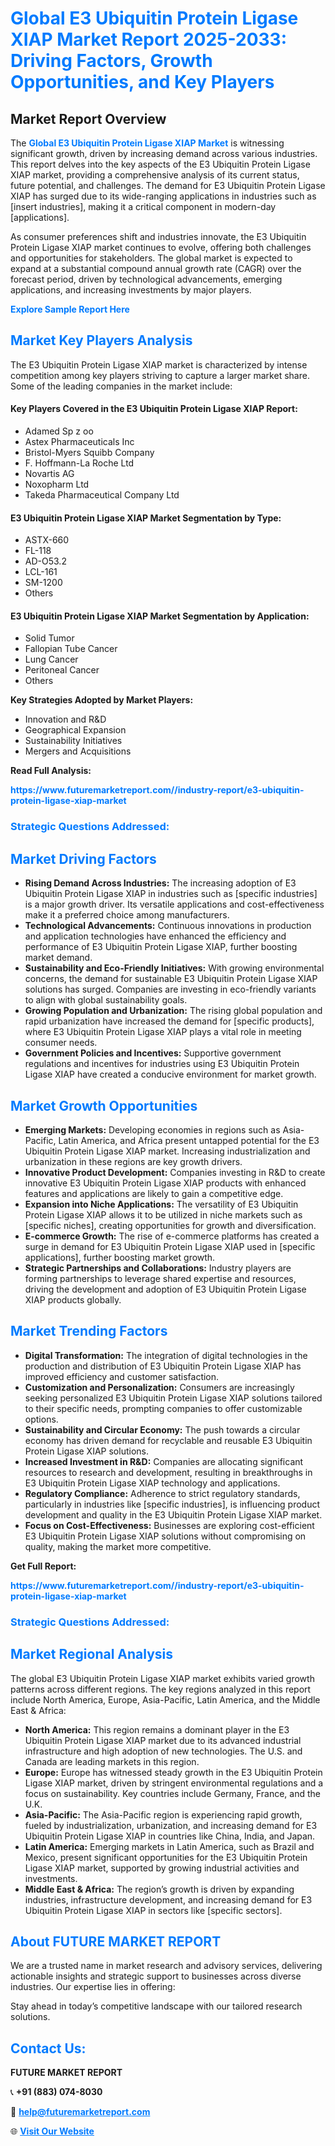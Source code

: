 <h1 style="color: #007BFF;">Global E3 Ubiquitin Protein Ligase XIAP Market Report 2025-2033: Driving Factors, Growth Opportunities, and Key Players</h1>

<section id="overview">
<h2>Market Report Overview</h2>
<p>The <a href="https://www.futuremarketreport.com//industry-report/e3-ubiquitin-protein-ligase-xiap-market" style="color: #007BFF; text-decoration: none;"><strong>Global E3 Ubiquitin Protein Ligase XIAP Market</strong></a> is witnessing significant growth, driven by increasing demand across various industries. This report delves into the key aspects of the E3 Ubiquitin Protein Ligase XIAP market, providing a comprehensive analysis of its current status, future potential, and challenges. The demand for E3 Ubiquitin Protein Ligase XIAP has surged due to its wide-ranging applications in industries such as [insert industries], making it a critical component in modern-day [applications].</p>
<p>As consumer preferences shift and industries innovate, the E3 Ubiquitin Protein Ligase XIAP market continues to evolve, offering both challenges and opportunities for stakeholders. The global market is expected to expand at a substantial compound annual growth rate (CAGR) over the forecast period, driven by technological advancements, emerging applications, and increasing investments by major players.</p>
</section>

<section id="overview">
<p><a href="https://www.futuremarketreport.com//request-sample/reportId=52572" style="color: #007BFF; text-decoration: none;"><strong>Explore Sample Report Here</strong></a></p>
</section>

<section id="key-players">
<h2 style="color: #007BFF;">Market Key Players Analysis</h2>
<p>The E3 Ubiquitin Protein Ligase XIAP market is characterized by intense competition among key players striving to capture a larger market share. Some of the leading companies in the market include:</p>
<h4>Key Players Covered in the E3 Ubiquitin Protein Ligase XIAP Report:</h4>
<ul><li>Adamed Sp z oo</li><li>Astex Pharmaceuticals Inc</li><li>Bristol-Myers Squibb Company</li><li>F. Hoffmann-La Roche Ltd</li><li>Novartis AG</li><li>Noxopharm Ltd</li><li>Takeda Pharmaceutical Company Ltd</li></ul>
<h4>E3 Ubiquitin Protein Ligase XIAP Market Segmentation by Type:</h4>
<ul><li>ASTX-660</li><li>FL-118</li><li>AD-O53.2</li><li>LCL-161</li><li>SM-1200</li><li>Others</li></ul>

<h4>E3 Ubiquitin Protein Ligase XIAP Market Segmentation by Application:</h4>
<ul><li>Solid Tumor</li><li>Fallopian Tube Cancer</li><li>Lung Cancer</li><li>Peritoneal Cancer</li><li>Others</li></ul>
<p><strong>Key Strategies Adopted by Market Players:</strong></p>
<ul>
<li>Innovation and R&D</li>
<li>Geographical Expansion</li>
<li>Sustainability Initiatives</li>
<li>Mergers and Acquisitions</li>
</ul>
</section>

<section>
<p><strong>Read Full Analysis: </strong></p><a href="https://www.futuremarketreport.com//industry-report/e3-ubiquitin-protein-ligase-xiap-market" style="color: #007BFF; text-decoration: none;"><strong>https://www.futuremarketreport.com//industry-report/e3-ubiquitin-protein-ligase-xiap-market</strong></a>
<h3 style="color: #007BFF;">Strategic Questions Addressed:</h3>
</section>

<section id="driving-factors">
<h2 style="color: #007BFF;">Market Driving Factors</h2>
<ul>
<li><strong>Rising Demand Across Industries:</strong> The increasing adoption of E3 Ubiquitin Protein Ligase XIAP in industries such as [specific industries] is a major growth driver. Its versatile applications and cost-effectiveness make it a preferred choice among manufacturers.</li>
<li><strong>Technological Advancements:</strong> Continuous innovations in production and application technologies have enhanced the efficiency and performance of E3 Ubiquitin Protein Ligase XIAP, further boosting market demand.</li>
<li><strong>Sustainability and Eco-Friendly Initiatives:</strong> With growing environmental concerns, the demand for sustainable E3 Ubiquitin Protein Ligase XIAP solutions has surged. Companies are investing in eco-friendly variants to align with global sustainability goals.</li>
<li><strong>Growing Population and Urbanization:</strong> The rising global population and rapid urbanization have increased the demand for [specific products], where E3 Ubiquitin Protein Ligase XIAP plays a vital role in meeting consumer needs.</li>
<li><strong>Government Policies and Incentives:</strong> Supportive government regulations and incentives for industries using E3 Ubiquitin Protein Ligase XIAP have created a conducive environment for market growth.</li>
</ul>
</section>

<section id="growth-opportunities">
<h2 style="color: #007BFF;">Market Growth Opportunities</h2>
<ul>
<li><strong>Emerging Markets:</strong> Developing economies in regions such as Asia-Pacific, Latin America, and Africa present untapped potential for the E3 Ubiquitin Protein Ligase XIAP market. Increasing industrialization and urbanization in these regions are key growth drivers.</li>
<li><strong>Innovative Product Development:</strong> Companies investing in R&D to create innovative E3 Ubiquitin Protein Ligase XIAP products with enhanced features and applications are likely to gain a competitive edge.</li>
<li><strong>Expansion into Niche Applications:</strong> The versatility of E3 Ubiquitin Protein Ligase XIAP allows it to be utilized in niche markets such as [specific niches], creating opportunities for growth and diversification.</li>
<li><strong>E-commerce Growth:</strong> The rise of e-commerce platforms has created a surge in demand for E3 Ubiquitin Protein Ligase XIAP used in [specific applications], further boosting market growth.</li>
<li><strong>Strategic Partnerships and Collaborations:</strong> Industry players are forming partnerships to leverage shared expertise and resources, driving the development and adoption of E3 Ubiquitin Protein Ligase XIAP products globally.</li>
</ul>
</section>

<section id="trending-factors">
<h2 style="color: #007BFF;">Market Trending Factors</h2>
<ul>
<li><strong>Digital Transformation:</strong> The integration of digital technologies in the production and distribution of E3 Ubiquitin Protein Ligase XIAP has improved efficiency and customer satisfaction.</li>
<li><strong>Customization and Personalization:</strong> Consumers are increasingly seeking personalized E3 Ubiquitin Protein Ligase XIAP solutions tailored to their specific needs, prompting companies to offer customizable options.</li>
<li><strong>Sustainability and Circular Economy:</strong> The push towards a circular economy has driven demand for recyclable and reusable E3 Ubiquitin Protein Ligase XIAP solutions.</li>
<li><strong>Increased Investment in R&D:</strong> Companies are allocating significant resources to research and development, resulting in breakthroughs in E3 Ubiquitin Protein Ligase XIAP technology and applications.</li>
<li><strong>Regulatory Compliance:</strong> Adherence to strict regulatory standards, particularly in industries like [specific industries], is influencing product development and quality in the E3 Ubiquitin Protein Ligase XIAP market.</li>
<li><strong>Focus on Cost-Effectiveness:</strong> Businesses are exploring cost-efficient E3 Ubiquitin Protein Ligase XIAP solutions without compromising on quality, making the market more competitive.</li>
</ul>
</section>

<section>
<p><strong>Get Full Report: </strong></p><a href="https://www.futuremarketreport.com//industry-report/e3-ubiquitin-protein-ligase-xiap-market" style="color: #007BFF; text-decoration: none;"><strong>https://www.futuremarketreport.com//industry-report/e3-ubiquitin-protein-ligase-xiap-market</strong></a>
<h3 style="color: #007BFF;">Strategic Questions Addressed:</h3>
</section>


<section id="regional-analysis">
<h2 style="color: #007BFF;">Market Regional Analysis</h2>
<p>The global E3 Ubiquitin Protein Ligase XIAP market exhibits varied growth patterns across different regions. The key regions analyzed in this report include North America, Europe, Asia-Pacific, Latin America, and the Middle East & Africa:</p>
<ul>
<li><strong>North America:</strong> This region remains a dominant player in the E3 Ubiquitin Protein Ligase XIAP market due to its advanced industrial infrastructure and high adoption of new technologies. The U.S. and Canada are leading markets in this region.</li>
<li><strong>Europe:</strong> Europe has witnessed steady growth in the E3 Ubiquitin Protein Ligase XIAP market, driven by stringent environmental regulations and a focus on sustainability. Key countries include Germany, France, and the U.K.</li>
<li><strong>Asia-Pacific:</strong> The Asia-Pacific region is experiencing rapid growth, fueled by industrialization, urbanization, and increasing demand for E3 Ubiquitin Protein Ligase XIAP in countries like China, India, and Japan.</li>
<li><strong>Latin America:</strong> Emerging markets in Latin America, such as Brazil and Mexico, present significant opportunities for the E3 Ubiquitin Protein Ligase XIAP market, supported by growing industrial activities and investments.</li>
<li><strong>Middle East & Africa:</strong> The region’s growth is driven by expanding industries, infrastructure development, and increasing demand for E3 Ubiquitin Protein Ligase XIAP in sectors like [specific sectors].</li>
</ul>
</section>

<footer>
<h2 style="color: #007BFF;">About FUTURE MARKET REPORT</h2>
<p>We are a trusted name in market research and advisory services, delivering actionable insights and strategic support to businesses across diverse industries. Our expertise lies in offering:</p>

<p>Stay ahead in today’s competitive landscape with our tailored research solutions.</p>

<h2 style="color: #007BFF;">Contact Us:</h2>
<p><strong>FUTURE MARKET REPORT</strong></p>
<p>📞 <strong>+91 (883) 074-8030</strong></p>
<p>📧 <strong><a href="mailto:help@futuremarketreport.com" style="color: #007BFF;">help@futuremarketreport.com</a></strong></p>
<p>🌐 <strong><a href="https://www.futuremarketreport.com/" style="color: #007BFF;">Visit Our Website</a></strong></p>
</footer>